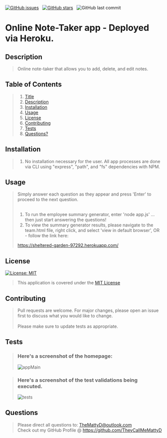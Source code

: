 [![GitHub issues](https://img.shields.io/github/issues/TheyCallMeMattyD/note-taker?style=for-the-badge)](https://github.com/TheyCallMeMattyD/rweek-6-weather-dashboard/issues) &nbsp;
[![GitHub stars](https://img.shields.io/github/stars/TheyCallMeMattyD/note-taker?style=for-the-badge)](https://github.com/TheyCallMeMattyD/week-6-weather-dashboard/stargazers) &nbsp;
![GitHub last commit](https://img.shields.io/github/last-commit/theycallmemattyd/note-taker?style=for-the-badge)  


# Online Note-Taker app - Deployed via Heroku. 

## Description
>Online note-taker that allows you to add, delete, and edit notes.  
  
## Table of Contents
>1. [Title](#Title)
>2. [Description](#Description)
>3. [Installation](#Installation)
>4. [Usage](#Usage)
>5. [License](#License)
>6. [Contributing](#Contributing)
>7. [Tests](#Tests)
>8. [Questions?](#Questions?)
  
## Installation
>1. No installation necessary for the user. All app processes are done via CLI using "express", "path", and "fs" dependencies with NPM.  
  
## Usage
>Simply answer each question as they appear and press 'Enter' to proceed to the next question.<br/><br/>  
>1. To run the employee summary generator, enter 'node app.js' ... then just start answering the questions!
>2. To view the summary generator results, please navigate to the team.html file, right click, and select 'view in default browser', OR - follow the link here:  
>  
>https://sheltered-garden-97292.herokuapp.com/ 
>



## License
[![License: MIT](https://img.shields.io/badge/License-MIT-blue.svg)](https://opensource.org/licenses/MIT)
>This application is covered under the [MIT License](https://opensource.org/licenses/MIT)
  
## Contributing
>Pull requests are welcome. For major changes, please open an issue first to discuss what you would like to change.<br/><br/>
>Please make sure to update tests as appropriate.

## Tests
>### Here's a screenshot of the homepage: 
>![appMain](https://user-images.githubusercontent.com/66084799/98290431-aa14ef00-1f77-11eb-9a0d-e715b4c2dd74.png)

>### Here's a screenshot of the test validations being executed.
>![tests](https://user-images.githubusercontent.com/66084799/97935135-a9951200-1d45-11eb-916e-0350a17d2765.png)  
  
## Questions
>Please direct all questions to:
TheMattyD@outlook.com<br/>
Check out my GitHub Profile @ https://github.com/TheyCallMeMattyD  
